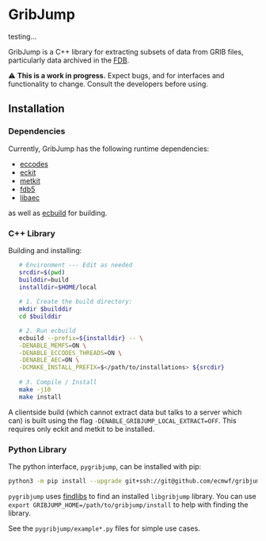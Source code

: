 # GribJump
testing...

GribJump is a C++ library for extracting subsets of data from GRIB files, particularly data archived in the [FDB](https://github.com/ecmwf/fdb).

:warning: **This is a work in progress.** Expect bugs, and for interfaces and functionality to change. Consult the developers before using.

## Installation

### Dependencies

Currently, GribJump has the following runtime dependencies:

- [eccodes](https://github.com/ecmwf/eccodes)
- [eckit](https://github.com/ecmwf/eckit)
- [metkit](https://github.com/ecmwf/metkit)
- [fdb5](https://github.com/ecmwf/fdb)
- [libaec](https://github.com/MathisRosenhauer/libaec)

as well as [ecbuild](https://github.com/ecmwf/ecbuild) for building.

### C++ Library

Building and installing:

```bash
   # Environment --- Edit as needed
   srcdir=$(pwd)
   builddir=build
   installdir=$HOME/local  
   
   # 1. Create the build directory:
   mkdir $builddir
   cd $builddir

   # 2. Run ecbuild
   ecbuild --prefix=${installdir} -- \
   -DENABLE_MEMFS=ON \
   -DENABLE_ECCODES_THREADS=ON \
   -DENABLE_AEC=ON \
   -DCMAKE_INSTALL_PREFIX=$</path/to/installations> ${srcdir}
   
   # 3. Compile / Install
   make -j10
   make install
```

A clientside build (which cannot extract data but talks to a server which can) is built using the flag `-DENABLE_GRIBJUMP_LOCAL_EXTRACT=OFF`. This requires only eckit and metkit to be installed.

### Python Library

The python interface, `pygribjump`, can be installed with pip:

```bash
python3 -m pip install --upgrade git+ssh://git@github.com/ecmwf/gribjump.git@master
```

`pygribjump` uses [findlibs](https://github.com/ecmwf/findlibs) to find an installed `libgribjump` library. You can use `export GRIBJUMP_HOME=/path/to/gribjump/install` to help with finding the library.

See the `pygribjump/example*.py` files for simple use cases.

